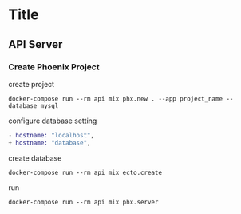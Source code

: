 # Title
## API Server
###  Create Phoenix Project
create project
```
docker-compose run --rm api mix phx.new . --app project_name --database mysql
```
configure database setting
```elixir:api_server/app/config/dev.exs
- hostname: "localhost",
+ hostname: "database",
```
create database
```
docker-compose run --rm api mix ecto.create
```
run
```
docker-compose run --rm api mix phx.server
```

